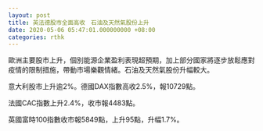 ```yaml
---
layout: post
title: 英法德股市全面高收　石油及天然氣股份上升
date: 2020-05-06 05:47:01.000000000 +08:00
categories: rthk
---
```


歐洲主要股市上升，個別能源企業盈利表現超預期，加上部分國家將逐步放鬆應對疫情的限制措施，帶動市場樂觀情緒。石油及天然氣股份升幅較大。

意大利股市上升逾2%。德國DAX指數高收2.5%，報10729點。

法國CAC指數上升2.4%，收市報4483點。

英國富時100指數收市報5849點，上升95點，升幅1.7%。
